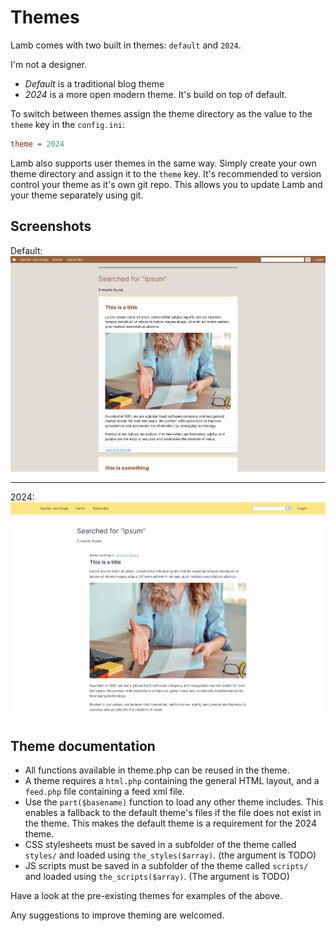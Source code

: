 # Themes

Lamb comes with two built in themes: `default` and `2024`.

I'm not a designer.

* _Default_ is a traditional blog theme
* _2024_ is a more open modern theme. It's build on top of default.

To switch between themes assign the theme directory as the value to the `theme` key in the `config.ini`:

```ini
theme = 2024
```

Lamb also supports user themes in the same way. Simply create your own theme directory and assign it to the `theme` key.
It's recommended to version control your theme as it's own git repo. This allows you to update Lamb and your theme
separately using git.

## Screenshots

Default:
![theme-default](theme-default.png)

---

2024:
![theme-2024](theme-2024.png)

## Theme documentation

* All functions available in theme.php can be reused in the theme.
* A theme requires a `html.php` containing the general HTML layout, and a `feed.php` file containing a feed xml file.
* Use the `part($basename)` function to load any other theme includes. This enables a fallback to the default theme's
  files if the file does not exist in the theme. This makes the default theme is a requirement for the 2024 theme.
* CSS stylesheets must be saved in a subfolder of the theme called `styles/` and loaded using `the_styles($array)`. (the
  argument is TODO)
* JS scripts must be saved in a subfolder of the theme called `scripts/` and loaded using `the_scripts($array)`. (The
  argument is TODO)

Have a look at the pre-existing themes for examples of the above.

Any suggestions to improve theming are welcomed.
